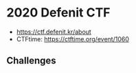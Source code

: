 # 2020 Defenit CTF

- <https://ctf.defenit.kr/about>
- CTFtime: <https://ctftime.org/event/1060>

## Challenges